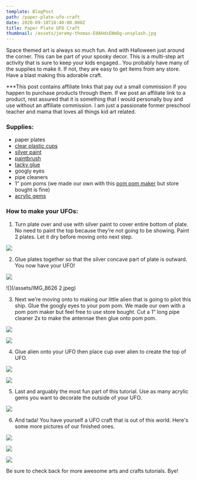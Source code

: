 ```yaml
---
template: BlogPost
path: /paper-plate-ufo-craft
date: 2020-09-18T16:40:00.000Z
title: Paper Plate UFO Craft
thumbnail: /assets/jeremy-thomas-E0AHdsENmDg-unsplash.jpg
---
```

Space themed art is always so much fun. And with Halloween just around the corner. This can be part of your spooky decor. This is a multi-step art activity that is sure to keep your kids engaged.. You probably have many of the supplies to make it. If not, they are easy to get items from any store. Have a blast making this adorable craft.

\*\**This post contains affiliate links that pay out a small commission if you happen to purchase products through them.  If we post an affiliate link to a product, rest assured that it is something that I would personally buy and use without an affiliate commission. I am just a passionate former preschool teacher and mama that loves all things kid art related. 

### Supplies:

* paper plates
* [clear plastic cups](https://amzn.to/2ZJts32)
* [silver paint](https://amzn.to/3c2GvBF)
* [paintbrush](https://amzn.to/2EADITt)
* [tacky glue](https://amzn.to/32sev5X)
* googly eyes
* pipe cleaners
* 1” pom poms (we made our own with this [pom pom maker](https://www.amazon.com/gp/product/B07KYJGS2M/ref=as_li_qf_asin_il_tl?ie=UTF8&tag=jeanne-af-20&creative=9325&linkCode=as2&creativeASIN=B07KYJGS2M&linkId=8d1cf6749aecc370508b550209cdfdf4) but store bought is fine)
* [acrylic gems](https://www.michaels.com/creatology-acrylic-gems-large-assorted/10475566.html)

### How to make your UFOs:

1. Turn plate over and use with silver paint to cover entire bottom of plate. No need to paint the top because they’re not going to be showing. Paint 2 plates. Let it dry before moving onto next step. 

![](/assets/IMG_8606.jpeg)

2. Glue plates together so that the silver concave part of plate is outward. You now have your UFO! 

![](/assets/IMG_8625.jpeg)

![](/assets/IMG_8626 2.jpeg)

3. Next we’re moving onto to making our little alien that is going to pilot this ship. Glue the googly eyes to your pom pom. We made our own with a pom pom maker but feel free to use store bought. Cut a 1” long pipe cleaner 2x to make the antennae then glue onto pom pom. 

![](/assets/IMG_8622.jpeg)

![](/assets/IMG_8627.jpeg)

4. Glue alien onto your UFO then place cup over alien to create the top of UFO. 

![](/assets/IMG_8629.jpeg)

![](/assets/IMG_8631.jpeg)

5. Last and arguably the most fun part of this tutorial. Use as many acrylic gems you want to decorate the outside of your UFO.

![](/assets/IMG_8613.jpeg)

6. And tada! You have yourself a UFO craft that is out of this world. Here's some more pictures of our finished ones. 

![](/assets/IMG_8632.jpeg)

![](/assets/IMG_8634.jpeg)

![](/assets/IMG_8635.jpeg)

Be sure to check back for more awesome arts and crafts tutorials. Bye!

